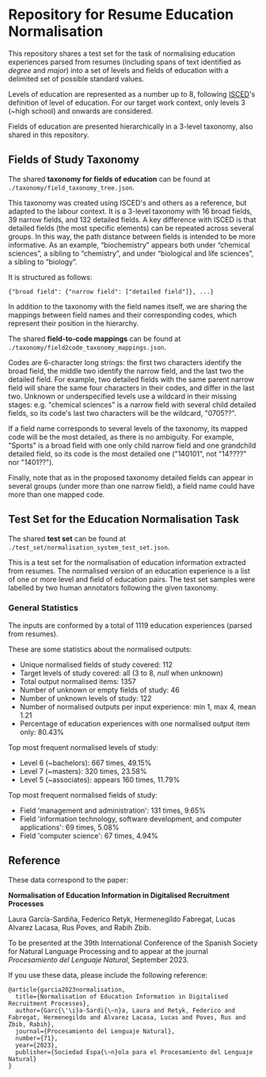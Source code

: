 # Repository for Resume Education Normalisation

This repository shares a test set for the task of normalising education experiences parsed from resumes 
(including spans of text identified as _degree_ and _major_) into a set of levels and fields of education with a delimited set of possible standard values.

Levels of education are represented as a number up to 8, following [ISCED](http://uis.unesco.org/en/isced-mappings)'s 
definition of level of education. For our target work context, only levels 3 (~high school) and onwards are considered.

Fields of education are presented hierarchically in a 3-level taxonomy, also shared in this repository. 


## Fields of Study Taxonomy

The shared **taxonomy for fields of education** can be found at `./taxonomy/field_taxonomy_tree.json`.

This taxonomy was created using ISCED's and others as a reference, but adapted to the labour context. 
It is a 3-level taxonomy with 16 broad fields, 39 narrow fields, and 132 detailed fields. A key difference with 
ISCED is that detailed fields (the most specific elements) can be repeated across several groups. In this way, the 
path distance between fields is intended to be more informative. As an example, “biochemistry” appears both under 
“chemical sciences”, a sibling to “chemistry”, and under “biological and life sciences”, a sibling to “biology”.

It is structured as follows:

	{"broad field": {"narrow field": ["detailed field"]}, ...}
	

In addition to the taxonomy with the field names itself, we are sharing the mappings between field names and their 
corresponding codes, which represent their position in the hierarchy.

The shared **field-to-code mappings** can be found at `./taxonomy/field2code_taxonomy_mappings.json`.

Codes are 6-character long strings: the first two characters identify the broad field, the middle two identify the 
narrow field, and the last two the detailed field. For example, two detailed fields with the same parent narrow field 
will share the same four characters in their codes, and differ in the last two. Unknown or underspecified levels use a wildcard in their missing stages: e.g. "chemical sciences" is a narrow field with several child detailed fields, so its code's last two characters will be the wildcard, "0705??".

If a field name corresponds to several levels of the taxonomy, its mapped code will be the most detailed, as there is 
no ambiguity. For example, "Sports" is a broad field with one only child narrow field and one grandchild detailed 
field, so its code is the most detailed one ("140101", not "14????" nor "1401??").

Finally, note that as in the proposed taxonomy detailed fields can appear in several groups (under more than one 
narrow field), a field name could have more than one mapped code.


## Test Set for the Education Normalisation Task


The shared **test set** can be found at `./test_set/normalisation_system_test_set.json`.

This is a test set for the normalisation of education information extracted from resumes. The normalised version of an 
education experience is a list of one or more level and field of education pairs. The test set samples were labelled by 
two human annotators following the given taxonomy.
 

### General Statistics

The inputs are conformed by a total of 1119 education experiences (parsed from resumes). 

These are some statistics about the normalised outputs:

 - Unique normalised fields of study covered: 112
 - Target levels of study covered: all (3 to 8, _null_ when unknown)
 - Total output normalised items: 1357
 - Number of unknown or empty fields of study: 46
 - Number of unknown levels of study: 122
 - Number of normalised outputs per input experience: min 1, max 4, mean 1.21
 - Percentage of education experiences with one normalised output item only: 80.43%


Top most frequent normalised levels of study:

 - Level 6 (~bachelors): 667 times, 49.15%
 - Level 7 (~masters): 320 times, 23.58%
 - Level 5 (~associates): appears 160 times, 11.79%
 

Top most frequent normalised fields of study:

 - Field 'management and administration': 131 times, 9.65%
 - Field 'information technology, software development, and computer applications': 69 times, 5.08%
 - Field 'computer science': 67 times, 4.94%
 

## Reference

These data correspond to the paper:

**Normalisation of Education Information in Digitalised Recruitment Processes**

Laura García-Sardiña, Federico Retyk, Hermenegildo Fabregat, Lucas Alvarez Lacasa, Rus Poves, and Rabih Zbib. 

To be presented at the 39th International Conference of the Spanish Society for Natural Language Processing and to 
appear at the journal _Procesamiento del Lenguaje Natural_, September 2023. 

If you use these data, please include the following reference:


	@article{garcia2023normalisation,
	  title={Normalisation of Education Information in Digitalised Recruitment Processes},
	  author={Garc{\'\i}a-Sardi{\~n}a, Laura and Retyk, Federico and Fabregat, Hermenegildo and Alvarez Lacasa, Lucas and Poves, Rus and Zbib, Rabih},
	  journal={Procesamiento del Lenguaje Natural},
	  number={71},
	  year={2023},
	  publisher={Sociedad Espa{\~n}ola para el Procesamiento del Lenguaje Natural}
	}
